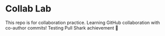 # Collab Lab
This repo is for collaboration practice.
Learning GitHub collaboration with co-author commits!
Testing Pull Shark achievement 🦈
